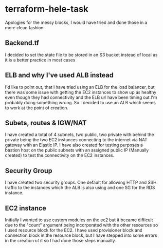 # terraform-hele-task

Apologies for the messy blocks, I would have tried and done those in a more clean fashion.

## Backend.tf

I decided to set the state file to be stored in an S3 bucket instead of local as it is a better practice in most cases

## ELB and why I've used ALB instead
I'd like to point out, that I have tried using an ELB for the load balancer, but there was some issue with getting the EC2 instances to show up as healthy even though they had connectivity and the ELB url have been timing out.I'm probably doing something wrong. So I decided to use an ALB which seems to work at the point of creation.

## Subets, routes & IGW/NAT
I have created a total of 4 subnets, two public, two private with behind the private being the two EC2 instances connecting to the internet via NAT gateway with an Elastic IP. I have also created for testing purposes a bastion host on the public subnets with an assigned public IP (Manually created) to test the connectivity on the EC2 instances.

## Security Group
I have created two security groups. One default for allowing HTTP and SSH traffic to the instances which the ALB is also using and one SG for the RDS instance.

## EC2 instance
Initially I wanted to use custom modules on the ec2 but it became difficult due to the "count" argument being incorporated with the other resources so I used resource block for the EC2. I have used provisioner block and connection block in the resource block, but I have stepped into some errors in the creation of it so I had done those steps manually.
